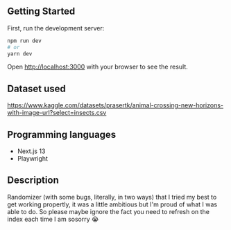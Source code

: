 ## Getting Started

First, run the development server:

```bash
npm run dev
# or
yarn dev
```

Open [http://localhost:3000](http://localhost:3000) with your browser to see the result.

## Dataset used

https://www.kaggle.com/datasets/prasertk/animal-crossing-new-horizons-with-image-url?select=insects.csv 

## Programming languages 

- Next.js 13
- Playwright

## Description

Randomizer (with some bugs, literally, in two ways) that I tried my best to get working propertly, it was a little ambitious but I'm proud of what I was able to do. So please maybe ignore the fact you need to refresh on the index each time I am sosorry 😭 